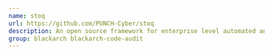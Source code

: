 ```yaml
---
name: stoq
url: https://github.com/PUNCH-Cyber/stoq
description: An open source framework for enterprise level automated analysis.
group: blackarch blackarch-code-audit
---
```

